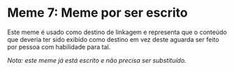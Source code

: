 # Meme 7: Meme por ser escrito
Este meme é usado como destino de linkagem e representa que o conteúdo que
deveria ter sido exibido como destino em vez deste aguarda ser feito por
pessoa com habilidade para tal.

_Nota: este meme já está escrito e não precisa ser substituído._